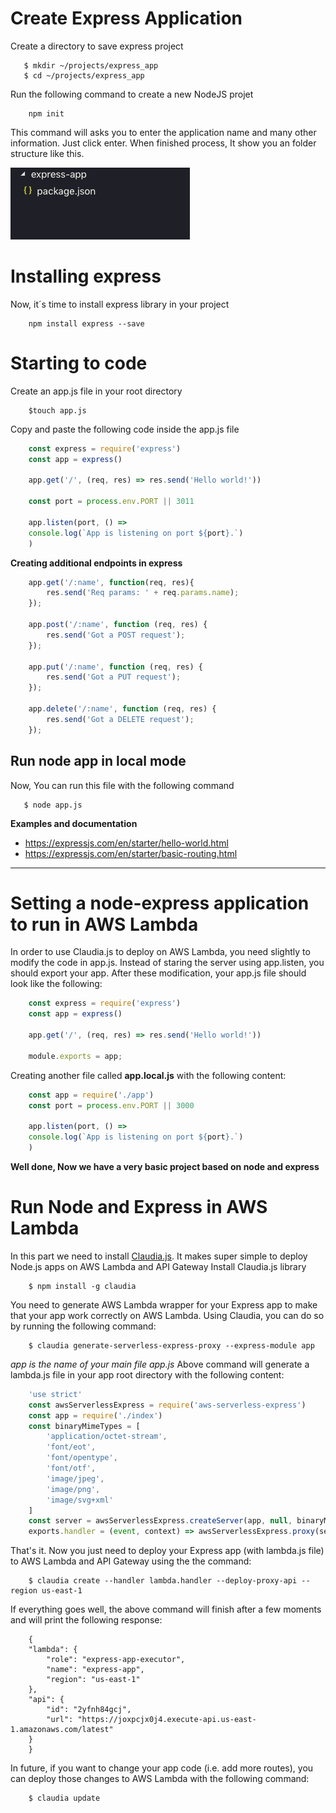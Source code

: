 # Create Express Application
Create a directory to save express project
```
   $ mkdir ~/projects/express_app
   $ cd ~/projects/express_app
```
Run the following command to create a new NodeJS projet
```
    npm init
```
This command will asks you to enter the application name and many other information. Just click enter.
When finished process, It show you an folder structure like this. 

![Folder Structure!](assets/folder-structure.png "Folder structure")

# Installing express
Now, it´s time to install express library in your project
```
    npm install express --save
```

# Starting to code
Create an app.js file in your root directory
```
    $touch app.js
```
Copy and paste the following code inside the app.js file
```javascript
    const express = require('express')
    const app = express()

    app.get('/', (req, res) => res.send('Hello world!'))

    const port = process.env.PORT || 3011

    app.listen(port, () => 
    console.log(`App is listening on port ${port}.`)
    )
```
**Creating additional endpoints in express**
```javascript
    app.get('/:name', function(req, res){
        res.send('Req params: ' + req.params.name);
    });

    app.post('/:name', function (req, res) {
        res.send('Got a POST request');
    });

    app.put('/:name', function (req, res) {
        res.send('Got a PUT request');
    });

    app.delete('/:name', function (req, res) {
        res.send('Got a DELETE request');
    });
```
## Run node app in local mode
Now, You can run this file with the following command
```
   $ node app.js
```
**Examples and documentation**
 - https://expressjs.com/en/starter/hello-world.html
 - https://expressjs.com/en/starter/basic-routing.html

---
# Setting a node-express application to run in AWS Lambda
In order to use Claudia.js to deploy on AWS Lambda, you need slightly to modify the code in app.js. Instead of staring the server using app.listen, you should export your app. After these modification, your app.js file should look like the following:
```javascript
    const express = require('express')
    const app = express()

    app.get('/', (req, res) => res.send('Hello world!'))

    module.exports = app;
```
Creating another file called **app.local.js** with the following content:
```javascript
    const app = require('./app')
    const port = process.env.PORT || 3000

    app.listen(port, () => 
    console.log(`App is listening on port ${port}.`)
    )
```
**Well done, Now we have a very basic project based on node and express**

# Run Node and Express in AWS Lambda
In this part we need to install [Claudia.js](https://claudiajs.com/). It makes super simple to deploy Node.js apps on AWS Lambda and API Gateway
Install Claudia.js library
```
    $ npm install -g claudia
```
You need to generate AWS Lambda wrapper for your Express app to make that your app work correctly on AWS Lambda. Using Claudia, you can do so by running the following command:
```
    $ claudia generate-serverless-express-proxy --express-module app
```
*app is the name of your main file app.js*
Above command will generate a lambda.js file in your app root directory with the following content:
```javascript
    'use strict'
    const awsServerlessExpress = require('aws-serverless-express')
    const app = require('./index')
    const binaryMimeTypes = [
        'application/octet-stream',
        'font/eot',
        'font/opentype',
        'font/otf',
        'image/jpeg',
        'image/png',
        'image/svg+xml'
    ]
    const server = awsServerlessExpress.createServer(app, null, binaryMimeTypes);
    exports.handler = (event, context) => awsServerlessExpress.proxy(server, event, context)
```
That's it. Now you just need to deploy your Express app (with lambda.js file) to AWS Lambda and API Gateway using the the command:
```
    $ claudia create --handler lambda.handler --deploy-proxy-api --region us-east-1
```
If everything goes well, the above command will finish after a few moments and will print the following response:
```
    {
    "lambda": {
        "role": "express-app-executor",
        "name": "express-app",
        "region": "us-east-1"
    },
    "api": {
        "id": "2yfnh84gcj",
        "url": "https://joxpcjx0j4.execute-api.us-east-1.amazonaws.com/latest"
    }
    }
```
In future, if you want to change your app code (i.e. add more routes), you can deploy those changes to AWS Lambda with the following command:
```
    $ claudia update
```